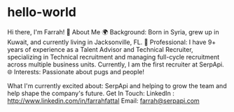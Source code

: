 # hello-world
Hi there, I'm Farrah! 👋
About Me
🌍 Background: Born in Syria, grew up in Kuwait, and currently living in Jacksonville, FL.
💼 Professional: I have 9+ years of experience as a Talent Advisor and Technical Recruiter, specializing in Technical recruitment and managing full-cycle recruitment across multiple business units. Currently, I am the first recruiter at SerpApi.
🌐 Interests: Passionate about pugs and people!

What I'm currently excited about: 
SerpApi and helping to grow the team and help shape the company's future.
Get In Touch:
LinkedIn : http://www.linkedin.com/in/farrahfattal
Email: farrah@serpapi.com
